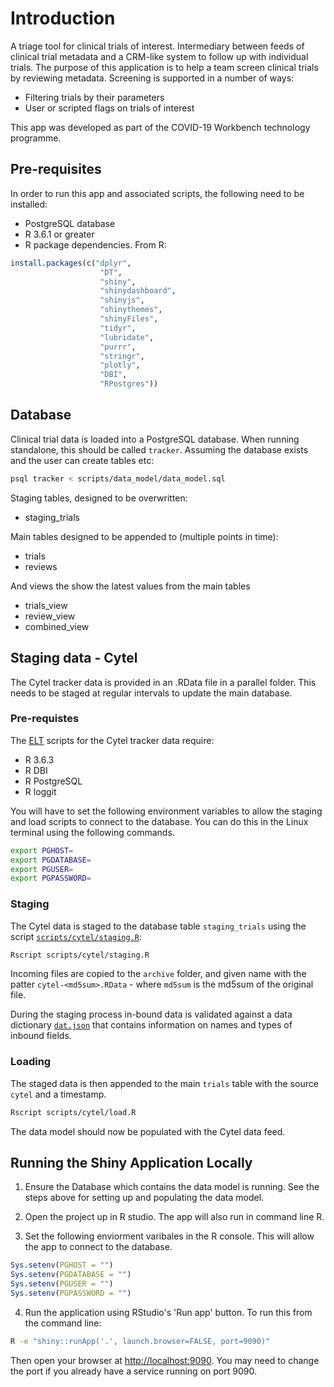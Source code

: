 # Introduction

A triage tool for clinical trials of interest. Intermediary between feeds of clinical trial metadata and a CRM-like system to follow up with individual trials. The purpose of this application is to help a team screen clinical trials by reviewing metadata. Screening is supported in a number of ways:

- Filtering trials by their parameters
- User or scripted flags on trials of interest

This app was developed as part of the COVID-19 Workbench technology programme.

## Pre-requisites

In order to run this app and associated scripts, the following need to be installed:

- PostgreSQL database
- R 3.6.1 or greater
- R package dependencies. From R:
```R
install.packages(c("dplyr", 
                    "DT", 
                    "shiny", 
                    "shinydashboard", 
                    "shinyjs", 
                    "shinythemes", 
                    "shinyFiles",
                    "tidyr", 
                    "lubridate", 
                    "purrr", 
                    "stringr", 
                    "plotly", 
                    "DBI", 
                    "RPostgres"))
```

## Database

Clinical trial data is loaded into a PostgreSQL database. When running standalone, this should be called `tracker`. Assuming the database exists and the user can create tables etc:
```sh
psql tracker < scripts/data_model/data_model.sql
```

Staging tables, designed to be overwritten:

- staging_trials

Main tables designed to be appended to (multiple points in time):

- trials
- reviews

And views the show the latest values from the main tables 

- trials_view
- review_view
- combined_view

## Staging data - Cytel

The Cytel tracker data is provided in an .RData file in a parallel folder. This needs to be staged at regular intervals to update the main database.

### Pre-requistes

The [ELT](https://en.wikipedia.org/wiki/Extract,_load,_transform) scripts for the Cytel tracker data require:

- R 3.6.3
- R DBI
- R PostgreSQL
- R loggit

You will have to set the following environment variables to allow the staging and load scripts to connect to the database.  You can do this in the Linux terminal using the following commands.

```sh 
export PGHOST=
export PGDATABASE=
export PGUSER=
export PGPASSWORD=
```

### Staging

The Cytel data is staged to the database table `staging_trials` using the script [`scripts/cytel/staging.R`](./scripts/cytel/staging.R):

```sh
Rscript scripts/cytel/staging.R
```
Incoming files are copied to the `archive` folder, and given name with the patter `cytel-<md5sum>.RData` - where `md5sum` is the md5sum of the original file.

During the staging process in-bound data is validated against a data dictionary [`dat.json`](./scripts/cytel/dat.json) that contains information on names and types of inbound fields.

### Loading

The staged data is then appended to the main `trials` table with the source `cytel` and a timestamp.

```sh
Rscript scripts/cytel/load.R
```

The data model should now be populated with the Cytel data feed.

## Running the Shiny Application Locally

1. Ensure the Database which contains the data model is running.  See the steps above for setting up and populating the data model.

2. Open the project up in R studio. The app will also run in command line R.

3. Set the following enviorment varibales in the R console.  This will allow the app to connect to the database.
```r
Sys.setenv(PGHOST = "")
Sys.setenv(PGDATABASE = "")
Sys.setenv(PGUSER = "")
Sys.setenv(PGPASSWORD = "")
```

4. Run the application using RStudio's 'Run app' button. To run this from the command line:
```sh
R -e "shiny::runApp('.', launch.browser=FALSE, port=9090)"
```
Then open your browser at <http://localhost:9090>. You may need to change the port if you already have a service running on port 9090.
